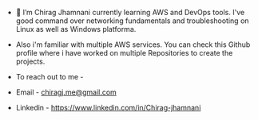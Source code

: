 
- 🌱 I’m Chirag Jhamnani currently learning AWS and DevOps tools. I've good command over networking fundamentals and troubleshooting on Linux as well as Windows platforma.
-  Also i'm familiar with multiple AWS services. You can check this Github profile where i have worked on multiple Repositories to create the projects.

-  To reach out to me -
-  Email - chiragj.me@gmail.com
-  Linkedin - https://www.linkedin.com/in/Chirag-jhamnani


<!---
chiragsunny009/chiragsunny009 is a ✨ special ✨ repository because its `README.md` (this file) appears on your GitHub profile.
You can click the Preview link to take a look at your changes.
--->
